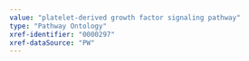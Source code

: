 ```yaml
---
value: "platelet-derived growth factor signaling pathway"
type: "Pathway Ontology"
xref-identifier: "0000297"
xref-dataSource: "PW"
---
```

